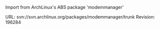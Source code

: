 Import from ArchLinux's ABS package 'modemmanager'

URL: svn://svn.archlinux.org/packages/modemmanager/trunk
Revision: 196284
